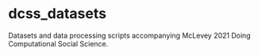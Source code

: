 # dcss_datasets
Datasets and data processing scripts accompanying McLevey 2021 Doing Computational Social Science.
